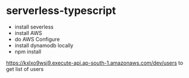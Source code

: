 # serverless-typescript

* install severless 
* install AWS
* do AWS Configure
* install dynamodb locally
* npm install


https://kxlxo9wsj9.execute-api.ap-south-1.amazonaws.com/dev/users
to get list of users
